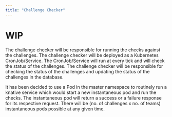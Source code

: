```yaml
---
title: "Challenge Checker"
---
```


# WIP

The challenge checker will be responsible for running the checks against the challenges. The challenge checker will be deployed as a Kubernetes CronJob/Service. The CronJob/Service will run at every tick and will check the status of the challenges. The challenge checker will be responsible for checking the status of the challenges and updating the status of the challenges in the database.

It has been decided to use a Pod in the master namespace to routinely run a knative service which would start a new instantaneous pod and run the checks. The instantaneous pod will return a success or a failure response for its respective request. There will be (no. of challenges x no. of teams) instantaneous pods possible at any given time.
